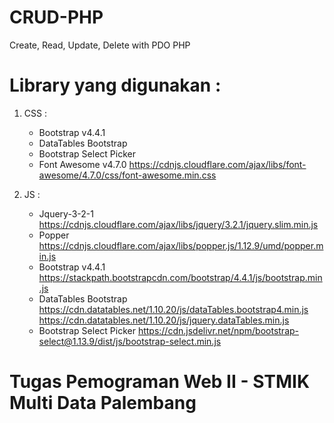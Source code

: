 # CRUD-PHP
Create, Read, Update, Delete with PDO PHP

# Library yang digunakan :
  1. CSS :
     * Bootstrap v4.4.1
       <link rel="stylesheet" href="https://stackpath.bootstrapcdn.com/bootstrap/4.4.1/css/bootstrap.min.css">
     * DataTables Bootstrap
       <link rel="stylesheet" href="https://cdn.datatables.net/1.10.20/css/dataTables.bootstrap4.min.css">
     * Bootstrap Select Picker
       <link rel="stylesheet" href="https://cdn.jsdelivr.net/npm/bootstrap-select@1.13.9/dist/css/bootstrap-select.min.css">
     * Font Awesome v4.7.0
       https://cdnjs.cloudflare.com/ajax/libs/font-awesome/4.7.0/css/font-awesome.min.css
       
  2. JS :
     * Jquery-3-2-1
       https://cdnjs.cloudflare.com/ajax/libs/jquery/3.2.1/jquery.slim.min.js
     * Popper
       https://cdnjs.cloudflare.com/ajax/libs/popper.js/1.12.9/umd/popper.min.js
     * Bootstrap v4.4.1
       https://stackpath.bootstrapcdn.com/bootstrap/4.4.1/js/bootstrap.min.js
     * DataTables Bootstrap
       https://cdn.datatables.net/1.10.20/js/dataTables.bootstrap4.min.js
       https://cdn.datatables.net/1.10.20/js/jquery.dataTables.min.js
     * Bootstrap Select Picker
       https://cdn.jsdelivr.net/npm/bootstrap-select@1.13.9/dist/js/bootstrap-select.min.js
       
# Tugas Pemograman Web II - STMIK Multi Data Palembang
